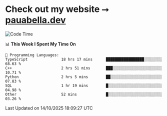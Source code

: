 # Check out my website ⭢ [pauabella.dev](https://pauabella.dev)

<!--START_SECTION:waka-->
![Code Time](http://img.shields.io/badge/Code%20Time-4%2C908%20hrs-blue)

📊 **This Week I Spent My Time On** 

```text
💬 Programming Languages: 
TypeScript               18 hrs 17 mins      █████████████████░░░░░░░░   68.63 % 
C++                      2 hrs 51 mins       ███░░░░░░░░░░░░░░░░░░░░░░   10.71 % 
Python                   2 hrs 5 mins        ██░░░░░░░░░░░░░░░░░░░░░░░   07.83 % 
SQL                      1 hr 19 mins        █░░░░░░░░░░░░░░░░░░░░░░░░   04.98 % 
Other                    52 mins             █░░░░░░░░░░░░░░░░░░░░░░░░   03.26 % 
```


 Last Updated on 14/10/2025 18:09:27 UTC
<!--END_SECTION:waka-->
